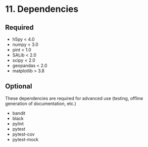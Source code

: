 # 11. Dependencies

## Required

- h5py < 4.0
- numpy < 3.0
- pint < 1.0
- SALib < 2.0
- scipy < 2.0
- geopandas < 2.0
- matplotlib > 3.8

## Optional
These dependencies are required for advanced use (testing, offline generation of documentation, etc.)

- bandit
- black
- pylint
- pytest
- pytest-cov
- pytest-mock